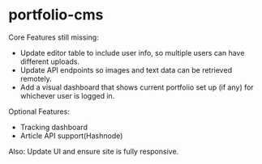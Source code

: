 # portfolio-cms

Core Features still missing:
<ul>
<li>Update editor table to include user info, so multiple users can have different uploads.</li>
<li>Update API endpoints so images and text data can be retrieved remotely.</li>
<li>Add a visual dashboard that shows current portfolio set up (if any) for whichever user is logged in.</li>
</ul>
Optional Features:
<ul>
  <li>Tracking dashboard</li>
  <li>Article API support(Hashnode)</li>
</ul>
Also:
Update UI and ensure site is fully responsive.
